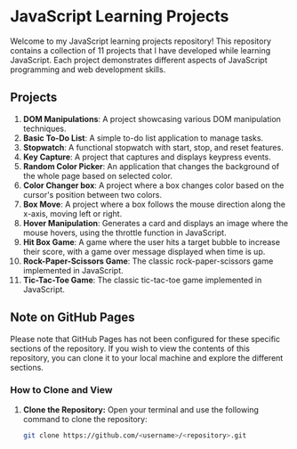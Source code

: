 # JavaScript Learning Projects

Welcome to my JavaScript learning projects repository! This repository contains a collection of 11 projects that I have developed while learning JavaScript. Each project demonstrates different aspects of JavaScript programming and web development skills.

## Projects

1. **DOM Manipulations**: A project showcasing various DOM manipulation techniques.
2. **Basic To-Do List**: A simple to-do list application to manage tasks.
3. **Stopwatch**: A functional stopwatch with start, stop, and reset features.
4. **Key Capture**: A project that captures and displays keypress events.
5. **Random Color Picker**: An application that changes the background of the whole page based on selected color.
6. **Color Changer box**: A project where a box changes color based on the cursor's position between two colors.
7. **Box Move**: A project where a box follows the mouse direction along the x-axis, moving left or right.
8. **Hover Manipulation**: Generates a card and displays an image where the mouse hovers, using the throttle function in JavaScript.
9. **Hit Box Game**: A game where the user hits a target bubble to increase their score, with a game over message displayed when time is up.
10. **Rock-Paper-Scissors Game**: The classic rock-paper-scissors game implemented in JavaScript.
11. **Tic-Tac-Toe Game**: The classic tic-tac-toe game implemented in JavaScript.



## Note on GitHub Pages

Please note that GitHub Pages has not been configured for these specific sections of the repository. If you wish to view the contents of this repository, you can clone it to your local machine and explore the different sections.

### How to Clone and View

1. **Clone the Repository:**
   Open your terminal and use the following command to clone the repository:

   ```bash
   git clone https://github.com/<username>/<repository>.git
